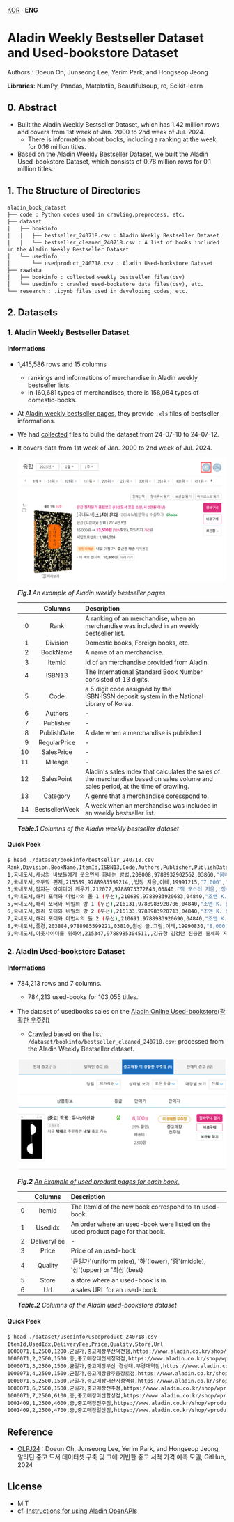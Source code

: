 [KOR](./README.md) · **ENG**

# Aladin Weekly Bestseller Dataset and Used-bookstore Dataset

Authors : Doeun Oh, Junseong Lee, Yerim Park, and Hongseop Jeong

**Libraries**: NumPy, Pandas, Matplotlib, Beautifulsoup, re, Scikit-learn

## 0. Abstract

- Built the Aladin Weekly Bestseller Dataset, which has 1.42 million rows and covers from 1st week of Jan. 2000 to 2nd week of Jul. 2024.
  - There is information about books, including a ranking at the week, for 0.16 million titles.
- Based on the Aladin Weekly Bestseller Dataset, we built the Aladin Used-bookstore Dataset, which consists of 0.78 million rows for 0.1 million titles.

## 1. The Structure of Directories

```
aladin_book_dataset
├── code : Python codes used in crawling,preprocess, etc.
├── dataset
│   ├── bookinfo
│   │   ├── bestseller_240718.csv : Aladin Weekly Bestseller Dataset
│   │   └── bestseller_cleaned_240718.csv : A list of books included in the Aladin Weekly Bestseller Dataset
│   └── usedinfo
│       └── usedproduct_240718.csv : Aladin Used-bookstore Dataset
├── rawdata
│   ├── bookinfo : collected weekly bestseller files(csv)
│   └── usedinfo : crawled used-bookstore data files(csv), etc.
└── research : .ipynb files used in developing codes, etc.
```

## 2. Datasets

### 1. Aladin Weekly Bestseller Dataset

#### Informations

- 1,415,586 rows and 15 columns
  - rankings and informations of merchandise in Aladin weekly bestseller lists.
  - In 160,681 types of merchandises, there is 158,084 types of domestic-books.
- At [Aladin weekly bestseller pages](https://www.aladin.co.kr/shop/common/wbest.aspx?BranchType=1), they provide `.xls` files of bestseller informations.
- We had [collected](./research/240718_crawling_step0-2_by_js.ipynb) files to bulid the dataset from 24-07-10 to 24-07-12.
- It covers data from 1st week of Jan. 2000 to 2nd week of Jul. 2024.

  ![img1](./imgs/bestpage.png)

  *<b>Fig.1</b> An example of Aladin weekly bestseller pages*

  |    |Columns          |Description                                   |
  |---:|:---------------:|----------------------------------------------|
  | 0  | Rank            |A ranking of an merchandise, when an merchandise was included in an weekly bestseller list.|
  | 1  | Division        |Domestic books, Foreign books, etc.|
  | 2  | BookName        |A name of an merchandise.|
  | 3  | ItemId          |Id of an merchandise provided from Aladin.|
  | 4  | ISBN13          |The International Standard Book Number consisted of 13 digits.|
  | 5  | Code            |a 5 digit code assigned by the ISBN·ISSN·deposit system in the National Library of Korea.|
  | 6  | Authors         |-|
  | 7  | Publisher       |-|
  | 8  | PublishDate     |A date when a merchandise is published|
  | 9  | RegularPrice    |-|
  | 10 | SalesPrice      |-|
  | 11 | Mileage         |-|
  | 12 | SalesPoint      |Aladin's sales index that calculates the sales of the merchandise based on sales volume and sales period, at the time of crawling.|
  | 13 | Category        |A genre that a merchandise coresspond to.|
  | 14 | BestsellerWeek  |A week when an merchandise was included in an weekly bestseller list.|

  *<b>Table.1</b> Columns of the Aladin weekly bestseller dataset*

#### Quick Peek

```bash
$ head ./dataset/bookinfo/bestseller_240718.csv 
Rank,Division,BookName,ItemId,ISBN13,Code,Authors,Publisher,PublishDate,RegularPrice,SalesPrice,Mileage,SalesPoint,Category,BestsellerWeek
1,국내도서,세상의 바보들에게 웃으면서 화내는 방법,208008,9788932902562,03860,"움베르토 에코 지음, 이세욱 옮김",열린책들,19991010,"9,500","8,550",470점,2695,에세이,2000년1월1주
2,국내도서,오두막 편지,215589,9788985599214,,법정 지음,이레,19991215,"7,000","6,300",350점,1922,종교/역학,2000년1월1주
3,국내도서,잠자는 아이디어 깨우기,212072,9788973372843,03840,"잭 포스터 지음, 정상수 옮김",해냄,19991120,"8,000","7,200",400점,267,자기계발,2000년1월1주
4,국내도서,해리 포터와 마법사의 돌 1 (무선),210689,9788983920683,04840,"조앤 K. 롤링 지음, 김혜원 옮김",문학수첩,19991119,"8,000","7,200",400점,20442,소설/시/희곡,2000년1월1주
5,국내도서,해리 포터와 비밀의 방 1 (무선),216131,9788983920706,04840,"조앤 K. 롤링 지음, 김혜원 옮김",문학수첩,19991220,"8,000","7,200",400점,16978,소설/시/희곡,2000년1월1주
6,국내도서,해리 포터와 비밀의 방 2 (무선),216133,9788983920713,04840,"조앤 K. 롤링 지음, 김혜원 옮김",문학수첩,19991230,"8,000","7,200",400점,16601,소설/시/희곡,2000년1월1주
7,국내도서,해리 포터와 마법사의 돌 2 (무선),210691,9788983920690,04840,"조앤 K. 롤링 지음, 김혜원 옮김",문학수첩,19991119,"8,000","7,200",400점,18465,소설/시/희곡,2000년1월1주
8,국내도서,풍경,203884,9788985599221,03810,원성 글.그림,이레,19990830,"8,000","7,200",400점,1907,종교/역학,2000년1월1주
9,국내도서,아웃사이더를 위하여,215347,9788985304511,,김규항 김정란 진중권 홍세화 지음,아웃사이더,19991125,"7,000","6,300",350점,807,사회과학,2000년1월1주
```

### 2. Aladin Used-bookstore Dataset

#### Informations

- 784,213 rows and 7 columns.
  - 784,213 used-books for 103,055 titles.
- The dataset of usedbooks sales on the [Aladin Online Used-bookstore(광활한 우주점)](https://www.aladin.co.kr/usedstore/wonline.aspx?start=we)
  - [Crawled](./code/step1_crawling_usedinfo.py) based on the list; `/dataset/bookinfo/bestseller_cleaned_240718.csv`; processed from the Aladin Weekly Bestseller dataset.

  ![img2](./imgs/usedpage.png)
  
  *<b>Fig.2</b> [An Example of used product pages for each book.](https://www.aladin.co.kr/shop/UsedShop/wuseditemall.aspx?ItemId=254468327&TabType=3&Fix=1
  )*

  |  |Columns      |Description|
  |-:|:-----------:|-|
  |0 | ItemId      | The ItemId of the new book correspond to an used-book. |
  |1 | UsedIdx     | An order where an used-book were listed on the used product page for that book.|
  |2 | DeliveryFee | - |
  |3 | Price       | Price of an used-book |
  |4 | Quality     | '균일가'(uniform price), '하'(lower), '중'(middle), '상'(upper) or '최상'(best) |
  |5 | Store       | a store where an used-book is in.|
  |6 | Url         | a sales URL for an used-book. |

  *<b>Table.2</b> Columns of the Aladin used-bookstore dataset*

#### Quick Peek

```bash
$ head ./dataset/usedinfo/usedproduct_240718.csv 
ItemId,UsedIdx,DeliveryFee,Price,Quality,Store,Url
1000071,1,2500,1200,균일가,중고매장부산덕천점,https://www.aladin.co.kr/shop/wproduct.aspx?ItemId=140023651
1000071,2,2500,1500,중,중고매장대전시청역점,https://www.aladin.co.kr/shop/wproduct.aspx?ItemId=109459918
1000071,3,2500,1500,균일가,중고매장부산 경성대.부경대역점,https://www.aladin.co.kr/shop/wproduct.aspx?ItemId=198392913
1000071,4,2500,1500,균일가,중고매장광주충장로점,https://www.aladin.co.kr/shop/wproduct.aspx?ItemId=189185916
1000071,5,2500,1500,균일가,중고매장대전시청역점,https://www.aladin.co.kr/shop/wproduct.aspx?ItemId=189184440
1000071,6,2500,1500,균일가,중고매장전주점,https://www.aladin.co.kr/shop/wproduct.aspx?ItemId=170067222
1000071,7,2500,6100,중,중고매장마산합성점,https://www.aladin.co.kr/shop/wproduct.aspx?ItemId=328649150
1001409,1,2500,4600,중,중고매장전주점,https://www.aladin.co.kr/shop/wproduct.aspx?ItemId=331232822
1001409,2,2500,4700,중,중고매장일산점,https://www.aladin.co.kr/shop/wproduct.aspx?ItemId=342294915
```

## Reference

- [OLPJ24][(OLPJ24)] : Doeun Oh, Junseong Lee, Yerim Park, and Hongseop Jeong, 알라딘 중고 도서 데이터셋 구축 및 그에 기반한 중고 서적 가격 예측 모델, GitHub, 2024

## License

- MIT
- cf. [Instructions for using Aladin OpenAPIs](https://blog.aladin.co.kr/openapi/5353304)

[(OLPJ24)]:https://github.com/kdt-3-second-Project/aladin_usedbook "OLPJ24"
